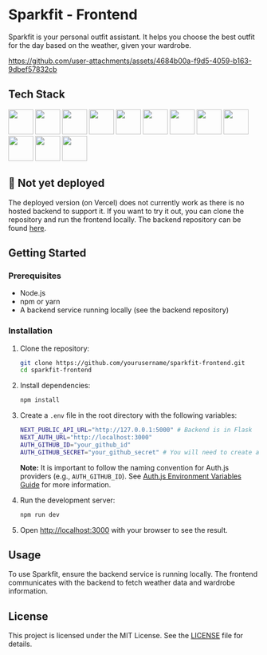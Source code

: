 
# Sparkfit - Frontend

Sparkfit is your personal outfit assistant. It helps you choose the best outfit for the day based on the weather, given your wardrobe.

https://github.com/user-attachments/assets/4684b00a-f9d5-4059-b163-9dbef57832cb

## Tech Stack
<img height="50" src="https://user-images.githubusercontent.com/25181517/183890598-19a0ac2d-e88a-4005-a8df-1ee36782fde1.png"> <img height="50" src="https://user-images.githubusercontent.com/25181517/183423507-c056a6f9-1ba8-4312-a350-19bcbc5a8697.png"> 
<img height="50" src=https://github.com/marwin1991/profile-technology-icons/assets/136815194/5f8c622c-c217-4649-b0a9-7e0ee24bd704>
<img height="50" src="https://user-images.githubusercontent.com/25181517/183423775-2276e25d-d43d-4e58-890b-edbc88e915f7.png">
<img height="50" src="https://user-images.githubusercontent.com/25181517/183568594-85e280a7-0d7e-4d1a-9028-c8c2209e073c.png">
<img height="50" src="https://user-images.githubusercontent.com/25181517/223639822-2a01e63a-a7f9-4a39-8930-61431541bc06.png">
<img height="50" src="https://user-images.githubusercontent.com/25181517/183896132-54262f2e-6d98-41e3-8888-e40ab5a17326.png">
<img height="50" src="https://user-images.githubusercontent.com/25181517/202896760-337261ed-ee92-4979-84c4-d4b829c7355d.png"> 
<img src="https://skillicons.dev/icons?i=dynamodb" height="50">
<img src="https://seeklogo.com/images/A/aws-cloudfront-logo-D475098A98-seeklogo.com.png" height="50">
<img src="https://authjs.dev/img/etc/logo-sm.webp" height="50"/>
<img src="https://cdn-lfs.huggingface.co/repos/96/a2/96a2c8468c1546e660ac2609e49404b8588fcf5a748761fa72c154b2836b4c83/942cad1ccda905ac5a659dfd2d78b344fccfb84a8a3ac3721e08f488205638a0?response-content-disposition=inline%3B+filename*%3DUTF-8%27%27hf-logo.svg%3B+filename%3D%22hf-logo.svg%22%3B&response-content-type=image%2Fsvg%2Bxml&Expires=1722832503&Policy=eyJTdGF0ZW1lbnQiOlt7IkNvbmRpdGlvbiI6eyJEYXRlTGVzc1RoYW4iOnsiQVdTOkVwb2NoVGltZSI6MTcyMjgzMjUwM319LCJSZXNvdXJjZSI6Imh0dHBzOi8vY2RuLWxmcy5odWdnaW5nZmFjZS5jby9yZXBvcy85Ni9hMi85NmEyYzg0NjhjMTU0NmU2NjBhYzI2MDllNDk0MDRiODU4OGZjZjVhNzQ4NzYxZmE3MmMxNTRiMjgzNmI0YzgzLzk0MmNhZDFjY2RhOTA1YWM1YTY1OWRmZDJkNzhiMzQ0ZmNjZmI4NGE4YTNhYzM3MjFlMDhmNDg4MjA1NjM4YTA%7EcmVzcG9uc2UtY29udGVudC1kaXNwb3NpdGlvbj0qJnJlc3BvbnNlLWNvbnRlbnQtdHlwZT0qIn1dfQ__&Signature=bPtRh3qBMBM552KgCm70IJpLOFcnY6pFz-QLGy7GQTgvd0uHE4gU9KuCnOjaZKPaaiu6C-STzkyiXvYeQAoJ165e2xj4doRHrDa8P18D%7EpIoDejK-JD8VvgN98wcqItgFUaoS8gDQDPzGaJZZUhcCNHhirnP3vnJTjJSAsbD5qWQeXYv4k10M7YLsnxeDjFBwuo5HNsMZVl-vZ2Hqd6cOcQuK0z9Jw2018teV5RyqdCh-uZTiZhsy6xVbfPH4ytJ6ubKQuAXLLfvRrDLyYaWoikc5M1YtJwTi4f8GxL7Z7Un3Ut9iuvpPopLlTvzCU2BWoZkNAU%7E6VBj9-ghYv2DUQ__&Key-Pair-Id=K3ESJI6DHPFC7" height="50">


## 🚧 Not yet deployed

The deployed version (on Vercel) does not currently work as there is no hosted backend to support it. If you want to try it out, you can clone the repository and run the frontend locally. The backend repository can be found [here](https://github.com/apolyeti/sparkfit-backend).

## Getting Started

### Prerequisites

- Node.js
- npm or yarn
- A backend service running locally (see the backend repository)

### Installation

1. Clone the repository:

   ```bash
   git clone https://github.com/yourusername/sparkfit-frontend.git
   cd sparkfit-frontend
   ```

2. Install dependencies:

   ```bash
   npm install
   ```

3. Create a `.env` file in the root directory with the following variables:

   ```bash
   NEXT_PUBLIC_API_URL="http://127.0.0.1:5000" # Backend is in Flask
   NEXT_AUTH_URL="http://localhost:3000"
   AUTH_GITHUB_ID="your_github_id"
   AUTH_GITHUB_SECRET="your_github_secret" # You will need to create a GitHub OAuth app
   ```

   **Note:** It is important to follow the naming convention for Auth.js providers (e.g., `AUTH_GITHUB_ID`). See [Auth.js Environment Variables Guide](https://authjs.dev/guides/environment-variables#oauth-variables) for more information.

4. Run the development server:

   ```bash
   npm run dev
   ```

5. Open [http://localhost:3000](http://localhost:3000) with your browser to see the result.

## Usage

To use Sparkfit, ensure the backend service is running locally. The frontend communicates with the backend to fetch weather data and wardrobe information.

## License

This project is licensed under the MIT License. See the [LICENSE](LICENSE) file for details.
